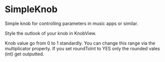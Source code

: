 SimpleKnob
==========

Simple knob for controlling parameters in music apps or similar.

Style the outlook of your knob in KnobView.

Knob value go from 0 to 1 standardly. You can change this range via the multiplicator property.
If you set roundToInt to YES only the rounded vales (int) get outputted.
